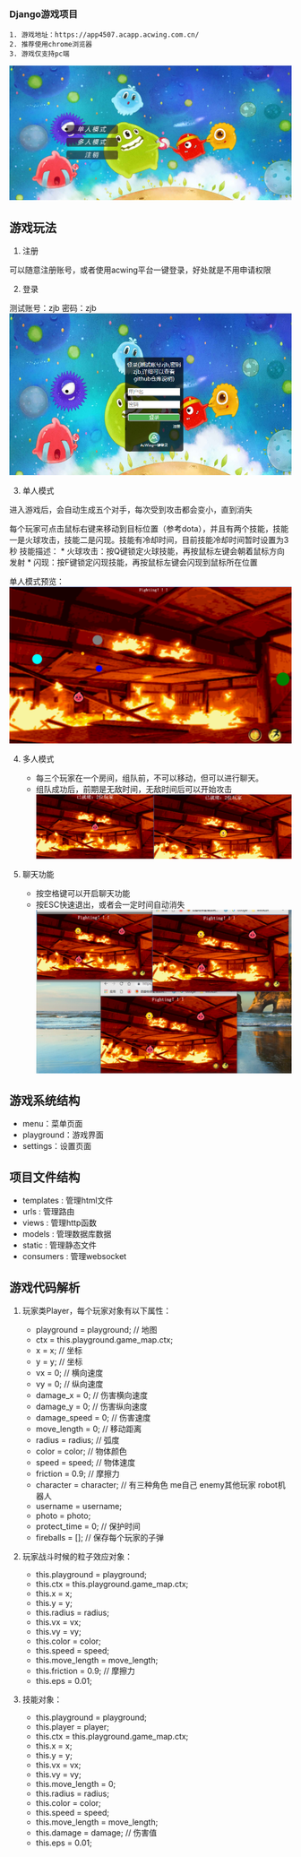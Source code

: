 ### Django游戏项目

    1. 游戏地址：https://app4507.acapp.acwing.com.cn/
    2. 推荐使用chrome浏览器
    3. 游戏仅支持pc端

![菜单](/pic/menu.png)

## 游戏玩法

1. 注册

可以随意注册账号，或者使用acwing平台一键登录，好处就是不用申请权限

2. 登录

测试账号：zjb 密码：zjb
![登录](/pic/login.png)

3. 单人模式

进入游戏后，会自动生成五个对手，每次受到攻击都会变小，直到消失

每个玩家可点击鼠标右键来移动到目标位置（参考dota），并且有两个技能，技能一是火球攻击，技能二是闪现。技能有冷却时间，目前技能冷却时间暂时设置为3秒
技能描述：
    * 火球攻击：按Q键锁定火球技能，再按鼠标左键会朝着鼠标方向发射
    * 闪现：按F键锁定闪现技能，再按鼠标左键会闪现到鼠标所在位置

单人模式预览：
![单人模式](/pic/single.png)

4. 多人模式

    * 每三个玩家在一个房间，组队前，不可以移动，但可以进行聊天。
    * 组队成功后，前期是无敌时间，无敌时间后可以开始攻击
    ![多人模式](/pic/multi.png)

5. 聊天功能
    * 按空格键可以开启聊天功能
    * 按ESC快速退出，或者会一定时间自动消失
    ![聊天](/pic/chat.png)

## 游戏系统结构
* menu：菜单页面
* playground：游戏界面
* settings：设置页面

## 项目文件结构

* templates : 管理html文件
* urls : 管理路由
* views : 管理http函数
* models : 管理数据库数据
* static : 管理静态文件
* consumers : 管理websocket

## 游戏代码解析

1. 玩家类Player，每个玩家对象有以下属性：
    * playground = playground; // 地图
    * ctx = this.playground.game_map.ctx;
    * x = x; // 坐标
    * y = y; // 坐标
    * vx = 0; // 横向速度
    * vy = 0; // 纵向速度
    * damage_x = 0; // 伤害横向速度
    * damage_y = 0; // 伤害纵向速度
    * damage_speed = 0; // 伤害速度
    * move_length = 0; // 移动距离
    * radius = radius; // 弧度
    * color = color; // 物体颜色
    * speed = speed; // 物体速度
    * friction = 0.9; // 摩擦力
    * character = character; // 有三种角色 me自己 enemy其他玩家 robot机器人
    * username = username;
    * photo = photo;
    * protect_time = 0; // 保护时间
    * fireballs = []; // 保存每个玩家的子弹

2. 玩家战斗时候的粒子效应对象：

    * this.playground = playground;
    * this.ctx = this.playground.game_map.ctx;
    * this.x = x;
    * this.y = y;
    * this.radius = radius;
    * this.vx = vx;
    * this.vy = vy;
    * this.color = color;
    * this.speed = speed;
    * this.move_length = move_length;
    * this.friction = 0.9; // 摩擦力
    * this.eps = 0.01;

3. 技能对象：
    * this.playground = playground;
    * this.player = player;
    * this.ctx = this.playground.game_map.ctx;
    * this.x = x;
    * this.y = y;
    * this.vx = vx;
    * this.vy = vy;
    * this.move_length = 0;
    * this.radius = radius;
    * this.color = color;
    * this.speed = speed;
    * this.move_length = move_length;
    * this.damage = damage; // 伤害值
    * this.eps = 0.01;
